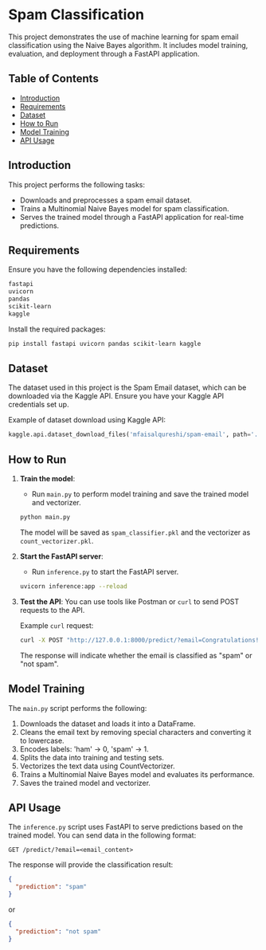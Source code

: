 # Spam Classification

This project demonstrates the use of machine learning for spam email classification using the Naive Bayes algorithm. It includes model training, evaluation, and deployment through a FastAPI application.

## Table of Contents

- [Introduction](#introduction)
- [Requirements](#requirements)
- [Dataset](#dataset)
- [How to Run](#how-to-run)
- [Model Training](#model-training)
- [API Usage](#api-usage)

## Introduction

This project performs the following tasks:
- Downloads and preprocesses a spam email dataset.
- Trains a Multinomial Naive Bayes model for spam classification.
- Serves the trained model through a FastAPI application for real-time predictions.

## Requirements

Ensure you have the following dependencies installed:

```bash
fastapi
uvicorn
pandas
scikit-learn
kaggle
```

Install the required packages:

```bash
pip install fastapi uvicorn pandas scikit-learn kaggle
```

## Dataset

The dataset used in this project is the Spam Email dataset, which can be downloaded via the Kaggle API. Ensure you have your Kaggle API credentials set up.

Example of dataset download using Kaggle API:

```python
kaggle.api.dataset_download_files('mfaisalqureshi/spam-email', path='.', unzip=True)
```

## How to Run

1. **Train the model**:
    - Run `main.py` to perform model training and save the trained model and vectorizer.

    ```bash
    python main.py
    ```

    The model will be saved as `spam_classifier.pkl` and the vectorizer as `count_vectorizer.pkl`.

2. **Start the FastAPI server**:
    - Run `inference.py` to start the FastAPI server.

    ```bash
    uvicorn inference:app --reload
    ```

3. **Test the API**:
    You can use tools like Postman or `curl` to send POST requests to the API.

    Example `curl` request:

    ```bash
    curl -X POST "http://127.0.0.1:8000/predict/?email=Congratulations! You have won a lottery!" -H "Content-Type: application/json"
    ```

    The response will indicate whether the email is classified as "spam" or "not spam".

## Model Training

The `main.py` script performs the following:

1. Downloads the dataset and loads it into a DataFrame.
2. Cleans the email text by removing special characters and converting it to lowercase.
3. Encodes labels: 'ham' -> 0, 'spam' -> 1.
4. Splits the data into training and testing sets.
5. Vectorizes the text data using CountVectorizer.
6. Trains a Multinomial Naive Bayes model and evaluates its performance.
7. Saves the trained model and vectorizer.

## API Usage

The `inference.py` script uses FastAPI to serve predictions based on the trained model. You can send data in the following format:

```plaintext
GET /predict/?email=<email_content>
```

The response will provide the classification result:

```json
{
  "prediction": "spam"
}
```

or

```json
{
  "prediction": "not spam"
}
```

